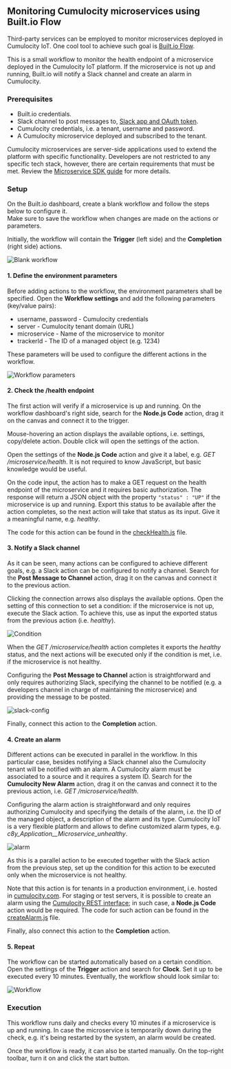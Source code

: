 ## Monitoring Cumulocity microservices using Built.io Flow

Third-party services can be employed to monitor microservices deployed in Cumulocity IoT. One cool tool to achieve such goal is [Built.io Flow](https://www.built.io/).

This is a small workflow to monitor the health endpoint of a microservice deployed in the Cumulocity IoT platform. If the microservice is not up and running, Built.io will notify a Slack channel and create an alarm in Cumulocity.

### Prerequisites

*   Built.io credentials.
*   Slack channel to post messages to, [Slack app and OAuth token](https://slack.dev/node-slack-sdk/getting-started).
*   Cumulocity credentials, i.e. a tenant, username and password.
*   A Cumulocity microservice deployed and subscribed to the tenant.

Cumulocity microservices are server-side applications used to extend the platform with specific functionality. Developers are not restricted to any specific tech stack, however, there are certain requirements that must be met. Review the [Microservice SDK guide](https://cumulocity.com/guides/microservice-sdk/introduction/) for more details.

### Setup

On the Built.io dashboard, create a blank workflow and follow the steps below to configure it.<br>
Make sure to save the workflow when changes are made on the actions or parameters.

Initially, the workflow will contain the **Trigger** (left side) and the **Completion** (right side) actions.

![Blank workflow](/img/blank-workflow.png)

#### 1. Define the environment parameters

Before adding actions to the workflow, the environment parameters shall be specified. Open the **Workflow settings** and add the following parameters (key/value pairs):

*   username, password - Cumulocity credentials
*   server - Cumulocity tenant domain (URL)
*   microservice - Name of the microservice to monitor
*   trackerId - The ID of a managed object (e.g. 1234)

These parameters will be used to configure the different actions in the workflow.

![Workflow parameters](/img/workflow-parameters.png)

#### 2. Check the /health endpoint

The first action will verify if a microservice is up and running. On the workflow dashboard's right side, search for the **Node.js Code** action, drag it on the canvas and connect it to the trigger.

Mouse-hovering an action displays the available options, i.e. settings, copy/delete action. Double click will open the settings of the action.

Open the settings of the **Node.js Code** action and give it a label, e.g. *GET /microservice/health*.
It is not required to know JavaScript, but basic knowledge would be useful.

On the code input, the action has to make a GET request on the health endpoint of the microservice and it requires basic authorization. The response will return a JSON object with the property `"status" : "UP"` if the microservice is up and running. Export this status to be available after the action completes, so the next action will take that status as its input. Give it a meaningful name, e.g. *healthy*.

The code for this action can be found in the [checkHealth.js](src/checkHealth.js) file.

#### 3. Notify a Slack channel

As it can be seen, many actions can be configured to achieve different goals, e.g. a Slack action can be configured to notify a channel.
Search for the **Post Message to Channel** action, drag it on the canvas and connect it to the previous action.

Clicking the connection arrows also displays the available options. Open the setting of this connection to set a condition: if the microservice is not up, execute the Slack action. To achieve this, use as input the exported status from the previous action (i.e. *healthy*).

![Condition](/img/condition.png)

When the *GET /microservice/health* action completes it exports the *healthy* status, and the next actions will be executed only if the condition is met, i.e. if the microservice is not healthy.

Configuring the **Post Message to Channel** action is straightforward and only requires authorizing Slack, specifying the channel to be notified (e.g. a developers channel in charge of maintaining the microservice) and providing the message to be posted.

![slack-config](/img/slack-config.png)

Finally, connect this action to the **Completion** action.

#### 4. Create an alarm

Different actions can be executed in parallel in the workflow. In this particular case, besides notifying a Slack channel also the Cumulocity tenant will be notified with an alarm. A Cumulocity alarm must be associated to a source and it requires a system ID.
Search for the **Cumulocity New Alarm** action, drag it on the canvas and connect it to the previous action, i.e. *GET /microservice/health*.

Configuring the alarm action is straightforward and only requires authorizing Cumulocity and specifying the details of the alarm, i.e. the ID of the managed object, a description of the alarm and its type. Cumulocity IoT is a very flexible platform and allows to define customized alarm types, e.g. *c8y_Application__Microservice_unhealthy*.

![alarm](/img/alarm.png)

As this is a parallel action to be executed together with the Slack action from the previous step, set up the condition for this action to be executed only when the microservice is not healthy.

Note that this action is for tenants in a production environment, i.e. hosted in [cumulocity.com](https://cumulocity.com/try-for-free/). For staging or test servers, it is possible to create an alarm using the [Cumulocity REST interface](https://cumulocity.com/guides/microservice-sdk/rest/); in such case, a **Node.js Code** action would be required. The code for such action can be found in the [createAlarm.js](src/createAlarm.js) file.

Finally, also connect this action to the **Completion** action.

#### 5. Repeat

The workflow can be started automatically based on a certain condition. Open the settings of the **Trigger** action and search for **Clock**. Set it up to be executed every 10 minutes. Eventually, the workflow should look similar to:

![Workflow](/img/workflow.png)

### Execution

This workflow runs daily and checks every 10 minutes if a microservice is up and running. In case the microservice is temporarily down during the check, e.g. it's being restarted by the system, an alarm would be created.

Once the workflow is ready, it can also be started manually. On the top-right toolbar, turn it on and click the start button.
